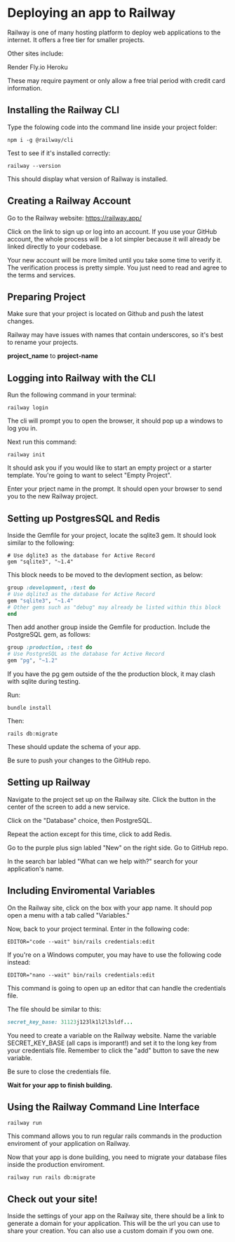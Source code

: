 # Deploying an app to Railway

Railway is one of many hosting platform to deploy web applications to the internet. It offers a free tier for smaller projects.

Other sites include:

Render
Fly.io
Heroku

These may require payment or only allow a free trial period with credit card information.

## Installing the Railway CLI

Type the folowing code into the command line inside your project folder:

```
npm i -g @railway/cli
```

Test to see if it's installed correctly:

```
railway --version
```

This should display what version of Railway is installed.


## Creating a Railway Account

Go to the Railway website: https://railway.app/

Click on the link to sign up or log into an account. If you use your GitHub account, the whole process will be a lot simpler because it will already be linked directly to your codebase. 

Your new account will be more limited until you take some time to verify it. The verification process is pretty simple. You just need to read and agree to the terms and services.

## Preparing Project

Make sure that your project is located on Github and push the latest changes.

Railway may have issues with names that contain underscores, so it's best to rename your projects.

**project_name** to **project-name**


## Logging into Railway with the CLI

Run the following command in your terminal:

```
railway login
```

The cli will prompt you to open the browser, it should pop up a windows to log you in.

Next run this command:

```
railway init
```

It should ask you if you would like to start an empty project or a starter template. You're going to want to select "Empty Project".

Enter your prject name in the prompt. It should open your browser to send you to the new Railway project. 

## Setting up PostgresSQL and Redis

Inside the Gemfile for your project, locate the sqlite3 gem. It should look similar to the following:

```properties 
# Use dqlite3 as the database for Active Record
gem "sqlite3", "~1.4"
```

This block needs to be moved to the devlopment section, as below:

```ruby
group :development, :test do
# Use dqlite3 as the database for Active Record
gem "sqlite3", "~1.4"
# Other gems such as "debug" may already be listed within this block
end
```

Then add another group inside the Gemfile for production. Include the PostgreSQL gem, as follows:

```ruby
group :production, :test do
# Use PostgreSQL as the database for Active Record
gem "pg", "~1.2"
```

If you have the pg gem outside of the the production block, it may clash with sqlite during testing.

Run:

```
bundle install
```
Then:

```
rails db:migrate
```
These should update the schema of your app.

Be sure to push your changes to the GitHub repo.

## Setting up Railway

Navigate to the project set up on the Railway site. Click the button in the center of the screen to add a new service.

Click on the "Database" choice, then PostgreSQL.

Repeat the action except for this time, click to add Redis.

Go to the purple plus sign labled "New" on the right side. Go to GitHub repo.

In the search bar labled "What can we help with?" search for your application's name.


## Including Enviromental Variables

On the Railway site, click on the box with your app name. It should pop open a menu with a tab called "Variables."

Now, back to your project terminal. Enter in the following code:

```
EDITOR="code --wait" bin/rails credentials:edit
```

If you're on a Windows computer, you may have to use the following code instead:

```
EDITOR="nano --wait" bin/rails credentials:edit
```

This command is going to open up an editor that can handle the credentials file.

The file should be similar to this:

```ruby
secret_key_base: 31123j123lk1l2l3sldf...
```

You need to create a variable on the Railway website. Name the variable SECRET_KEY_BASE (all caps is imporant!) and set it to the long key from your credentials file. Remember to click the "add" button to save the new variable.

Be sure to close the credentials file.

**Wait for your app to finish building.**

## Using the Railway Command Line Interface

```
railway run
```

This command allows you to run regular rails commands in the production enviroment of your application on Railway. 

Now that your app is done building, you need to migrate your database files inside the production enviroment. 

```
railway run rails db:migrate
```

## Check out your site!

Inside the settings of your app on the Railway site, there should be a link to generate a domain for your application. This will be the url you can use to share your creation. You can also use a custom domain if you own one. 



